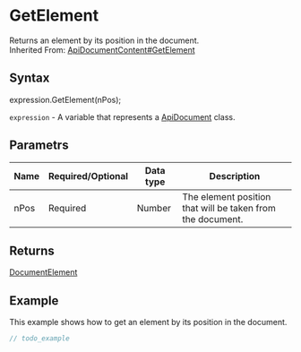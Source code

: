 # GetElement

Returns an element by its position in the document.<br>Inherited From: [ApiDocumentContent#GetElement](../../ApiDocumentContent/Methods/GetElement.md)

## Syntax

expression.GetElement(nPos);

`expression` - A variable that represents a [ApiDocument](../ApiDocument.md) class.

## Parametrs

| **Name** | **Required/Optional** | **Data type** | **Description** |
| ------------- | ------------- | ------------- | ------------- |
| nPos | Required | Number | The element position that will be taken from the document. |

## Returns

[DocumentElement](../../../Enumerations/DocumentElement.md)

## Example

This example shows how to get an element by its position in the document.

```javascript
// todo_example
```